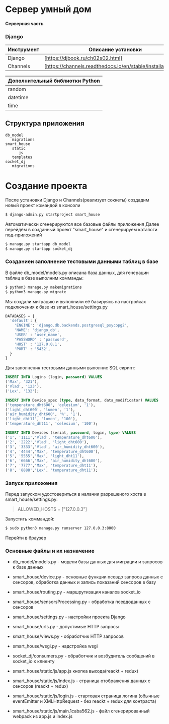 # Сервер умный дом

#### Серверная часть

### Django

| Инструмент | Описание установки |
| ------ | ------ |
| Django| [https://djbook.ru/ch02s02.html] |
| Channels  | [https://channels.readthedocs.io/en/stable/installation.html] |

| Дополнительный библиотки Python |
| ------ |
|random|
|datetime|
|time|

## Структура приложения
```
db_model
   migrations
smart_house
   static
      js
   templates
socket_dj
   migrations
```
# Создание проекта
После установки Django и Channels(реализует соккеты) создадим новый проект командой в консоли
```sh
$ django-admin.py startproject smart_house
```
Автоматически сгенерируются все базовые файлы приложения
Далее перейдём в созданный проект "smart_house" и сгенерируем каталоги под-приложений
```sh
$ manage.py startapp db_model
$ manage.py startapp socket_dj
```

### Созданиеи заполнение тестовыми данными таблиц в базе
В файле db_model/models.py описана база данных, для генерации таблиц в базе выполним комманды:
```sh
$ python3 manage.py makemigrations
$ python3 manage.py migrate
```
Мы создали миграцию и выполнили её базируясь на настройках подключения к базе из smart_house/settings.py
```python
DATABASES = {
  'default': {
    'ENGINE': 'django.db.backends.postgresql_psycopg2',
    'NAME': 'django_db',
    'USER' : 'user_name',
    'PASSWORD' : 'password',
    'HOST' : '127.0.0.1',
    'PORT' : '5432',
  }
}
```
Для заполнения тестовыми данными выполнис SQL скрипт:
```sql
INSERT INTO Logins (login, password) VALUES
('Max', '321'),
('Vlad', '123'),
('Lex', '132');

INSERT INTO Device_spec (type, data_format, data_modificator) VALUES
('temperature_dht600', 'celesium', '1'),
('light_dht600', 'lumen', '1'),
('air_humidity_dht600', '%', '1'),
('light_dht11', 'lumen', '100'),
('temperature_dht11', 'celesium', '100');

INSERT INTO Devices (serial, password, login, type) VALUES
('1', '1111','Vlad', 'temperature_dht600'),
('2', '2222','Vlad', 'light_dht600'),
('3', '3333','Vlad', 'air_humidity_dht600'),
('4', '4444','Max', 'temperature_dht600'),
('5', '5555','Max', 'light_dht11'),
('6', '6666','Max', 'air_humidity_dht600'),
('7', '7777','Max', 'temperature_dht11'),
('8', '8888','Lex', 'temperature_dht11');
```
### Запуск приложения
Перед запуском удостовериться в налачии разрешеного хоста в smart_house/settings.py:
>ALLOWED_HOSTS = ["127.0.0.3"]

Запустить коммандой:
```sh
$ sudo python3 manage.py runserver 127.0.0.3:8000
```
Перейти в браузер

### Основные файлы и их назначение
  - db_model/models.py - модели базы данных для миграции и запросов к базе данных
  - smart_house/device.py - основные функции псевдо запроса данных с сенсоров, обработка данных и запись показаний сенсоров в базу
  - smart_house/routing.py - маршрутизация каналов socket_io
  - smart_house/sensorsProcessing.py - обработка псевдоданных с сенсоров
  - smart_house/settings.py - настройки проекта Django
  - smart_house/urls.py - допустимые HTTP запросы
  - smart_house/views.py - обработчик HTTP запросов
  - smart_house/wsgi.py - надстройка wsgi
  - socket_dj/consumers.py - обработчик и возбудитель сообщений в socket_io к клиенту

  - smart_house/static/js/app.js кнопка выхода(reackt + redux)
  - smart_house/static/js/index.js - страница отображения данных с сенсоров (reackt + redux)
  - smart_house/static/js/login.js - стартовая страница логина (обычные eventEmitter и XMLHttpRequest - без reackt + redux для контраста)
  - smart_house/static/js/main.1caba562.js - файл сгенерированный webpack из app.js и index.js
